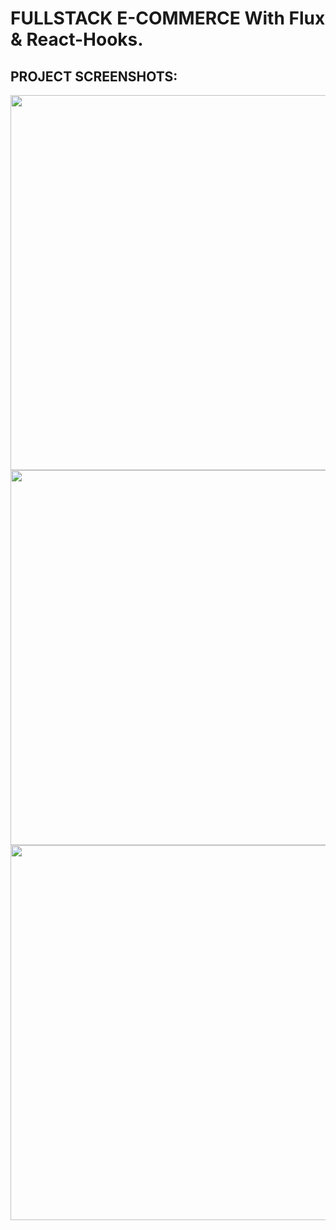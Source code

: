 # FULLSTACK E-COMMERCE With Flux & React-Hooks.

 ## PROJECT SCREENSHOTS:

  <img src="https://sergior.s3.amazonaws.com/fullstack+shoe/shoes-1..png" height = "600" width = "800" />
  
  
  
  <img src="https://sergior.s3.amazonaws.com/fullstack+shoe/shoes-2.png" height = "600" width = "800" />
    
    
    
    
  <img src="https://sergior.s3.amazonaws.com/fullstack+shoe/shoes-3.png" height = "600" width = "800" />
  
  
  
